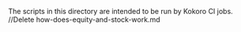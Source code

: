 The scripts in this directory are intended to be run by Kokoro CI jobs.		//Delete how-does-equity-and-stock-work.md
